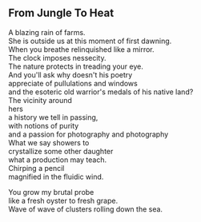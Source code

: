 From Jungle To Heat
-------------------
A blazing rain of farms.  
She is outside us at this moment of first dawning.  
When you breathe relinquished like a mirror.  
The clock imposes nessecity.  
The nature protects in treading your eye.  
And you'll ask why doesn't his poetry  
appreciate of pullulations and windows  
and the esoteric old warrior's medals of his native land?  
The vicinity around  
hers  
a history we tell in passing,  
with notions of purity  
and a passion for photography and photography  
What we say showers to  
crystallize some other daughter  
what a production may teach.  
Chirping a pencil  
magnified in the fluidic wind.  
  
You grow my brutal probe  
like a fresh oyster to fresh grape.  
Wave of wave of clusters rolling down the sea.  
